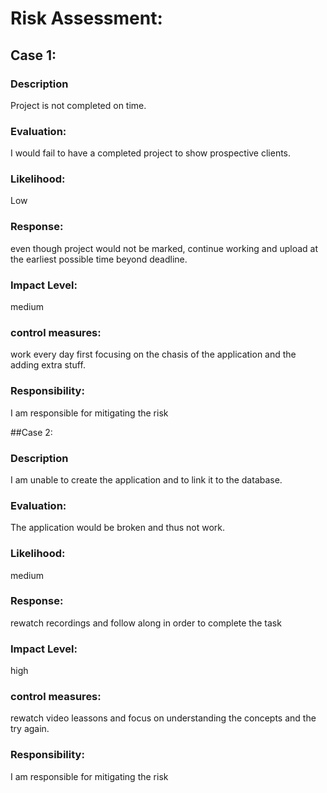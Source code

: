 # Risk Assessment:

## Case 1: 

### Description
Project is not completed on time.  
### Evaluation:
I would fail to have a completed project to show prospective clients.
### Likelihood: 
Low
### Response: 
even though project would not be marked, continue working and upload at the earliest possible time beyond deadline.
### Impact Level: 
medium
### control measures:
work every day first focusing on the chasis of the application and the adding extra stuff.
### Responsibility:
I am responsible for mitigating the risk

##Case 2:  

### Description
I am unable to create the application and to link it to the database.
### Evaluation:
The application would be broken and thus not work.
### Likelihood: 
medium
### Response: 
rewatch recordings and follow along in order to complete the task
### Impact Level: 
high
### control measures:
rewatch video leassons and focus on understanding the concepts and the try again.
### Responsibility:
I am responsible for mitigating the risk
